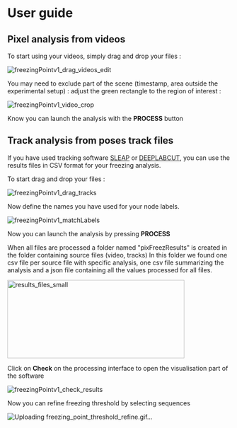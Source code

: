 # User guide
## Pixel analysis from videos
To start using your videos, simply drag and drop your files :

![freezingPointv1_drag_videos_edit](https://github.com/user-attachments/assets/84ef5256-5f62-41b7-9e24-1b27727489ee)

You may need to exclude part of the scene (timestamp, area outside the experimental setup) : adjust the green rectangle to the region of interest :

![freezingPointv1_video_crop](https://github.com/user-attachments/assets/d1e013a9-834d-45c7-8c5e-ddf9451d0aab)

Know you can launch the analysis with the **PROCESS** button

## Track analysis from poses track files
If you have used tracking software [SLEAP](https://github.com/talmolab/sleap) or [DEEPLABCUT](https://github.com/DeepLabCut/DeepLabCut), you can use the results files in CSV format for your freezing analysis.

To start drag and drop your files :

![freezingPointv1_drag_tracks](https://github.com/user-attachments/assets/f7a6ab58-ad74-45d9-bedd-48ab49a7b486)

Now define the names you have used for your node labels.

![freezingPointv1_matchLabels](https://github.com/user-attachments/assets/77cbb741-1526-418e-862e-8b6074e08c69)

Now you can launch the analysis by pressing **PROCESS**

When all files are processed a folder named "pixFreezResults" is created in the folder containing source files (video, tracks)
In this folder we found one csv file per source file with specific analysis, one csv file summarizing the analysis and a json file containing all the values processed for all files.

<img width="400" height="177" alt="results_files_small" src="https://github.com/user-attachments/assets/bc84f76d-bb10-4aea-b9a6-ca2d8d3ce2e5" />

Click on **Check** on the processing interface to open the visualisation part of the software

![freezingPointv1_check_results](https://github.com/user-attachments/assets/80c4bef8-fb8d-4522-bae6-036504bae3aa)

Now you can refine freezing threshold by selecting sequences

![Uploading freezing_point_threshold_refine.gif…]()


<div align="justify">



